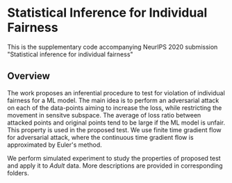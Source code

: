 # Statistical Inference for Individual Fairness

This is the supplementary code accompanying NeurIPS 2020 submission "Statistical inference for individual fairness"

## Overview

The work proposes an inferential procedure to test for violation of individual fairness for a ML model. The main idea is to perform an adversarial attack on each of the data-points aiming to increase the loss, while restricting the movement in sensitve subspace. The average of loss ratio between attacked points and original points tend to be large if the ML model is unfair. This property is used in the proposed test. We use finite time gradient flow for adversarial attack, where the continuous time gradient flow is approximated by Euler's method. 


We perform simulated experiment to study the properties of proposed test and apply it to *Adult* data. More descriptions are provided in corresponding folders. 